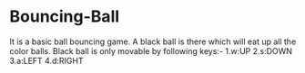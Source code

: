 # Bouncing-Ball
It is a basic ball  bouncing  game.
A black ball is there which will eat up all the color balls.
Black ball is only movable by following keys:-
1.w:UP
2.s:DOWN
3.a:LEFT
4.d:RIGHT
